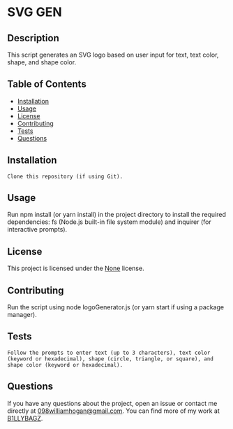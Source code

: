 # SVG GEN

## Description

This script generates an SVG logo based on user input for text, text color, shape, and shape color.

## Table of Contents

- [Installation](#installation)
- [Usage](#usage)
- [License](#license)
- [Contributing](#contributing)
- [Tests](#tests)
- [Questions](#questions)

## Installation

```
Clone this repository (if using Git).
```

## Usage

Run npm install (or yarn install) in the project directory to install the required dependencies: fs (Node.js built-in file system module) and inquirer (for interactive prompts).

## License

This project is licensed under the [None]() license.

## Contributing

Run the script using node logoGenerator.js (or yarn start if using a package manager).

## Tests

```
Follow the prompts to enter text (up to 3 characters), text color (keyword or hexadecimal), shape (circle, triangle, or square), and shape color (keyword or hexadecimal).
```

## Questions

If you have any questions about the project, open an issue or contact me directly at 098williamhogan@gmail.com. You can find more of my work at [B1LLYBAGZ](https://github.com/B1LLYBAGZ).
